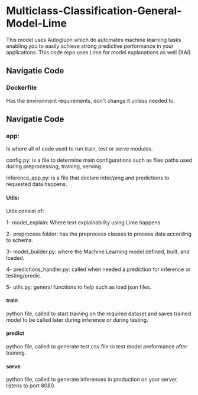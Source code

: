 # Multiclass-Classification-General-Model-Lime

This model uses Autogluon which do automates machine learning tasks enabling you to easily achieve strong predictive performance in your applications.
This code repo uses Lime for model explanations as well (XAI).

## Navigatie Code

### Dockerfile

Has the environment requirements, don't change it unless needed to.

## Navigatie Code

### app:

Is where all of code used to run train, test or serve modules.

config.py: is a file to determine main configurations such as files paths used during preprocessing, training, serving.

inference_app.py: is a file that declare infer/ping and predictions to requested data happens.

#### Utils:

Utils consist of:

1- model_explain: Where text explainability using Lime happens

2- preprocess folder: has the preprocess classes to process data according to schema.

3- model_builder.py: where the Machine Learning model defined, built, and loaded.

4- predictions_handler.py: called when needed a prediction for inference or testing/predic.

5- utils.py: general functions to help such as load json files.

#### train

python file, called to start training on the required dataset and saves trained model to be called later during inference or during testing.

#### predict

python file, called to generate test.csv file to test model preformance after training.

#### serve

python file, called to generate inferences in production on your server, listens to port 8080.

